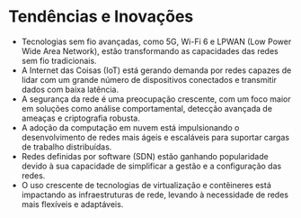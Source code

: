 # Tendências e Inovações
- Tecnologias sem fio avançadas, como 5G, Wi-Fi 6 e LPWAN (Low Power Wide Area Network), estão transformando as capacidades das redes sem fio tradicionais.
- A Internet das Coisas (IoT) está gerando demanda por redes capazes de lidar com um grande número de dispositivos conectados e transmitir dados com baixa latência.
- A segurança da rede é uma preocupação crescente, com um foco maior em soluções como análise comportamental, detecção avançada de ameaças e criptografia robusta.
- A adoção da computação em nuvem está impulsionando o desenvolvimento de redes mais ágeis e escaláveis para suportar cargas de trabalho distribuídas.
- Redes definidas por software (SDN) estão ganhando popularidade devido à sua capacidade de simplificar a gestão e a configuração das redes.
- O uso crescente de tecnologias de virtualização e contêineres está impactando as infraestruturas de rede, levando à necessidade de redes mais flexíveis e adaptáveis.
